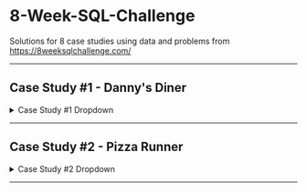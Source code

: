 # 8-Week-SQL-Challenge
Solutions for 8 case studies using data and problems from https://8weeksqlchallenge.com/

***

## Case Study #1 - Danny's Diner
<details>
  <summary>Case Study #1 Dropdown</summary>
<br>

### Objective:
Use data to answer questions about customers, such as money spent, popular products, and frequency of visits.
  
### Case Study Link:
https://8weeksqlchallenge.com/case-study-1/

### Entity Relationship Diagram:

![image](https://user-images.githubusercontent.com/130705459/232967453-3cf780dc-3357-46df-9b2d-fa73ad576ce2.png)

### Case Study Questions:
https://github.com/danielwongg/8-Week-SQL-Challenge/tree/main/Case%20Study%20%231%20-%20Danny's%20Diner

### Solution:
https://github.com/danielwongg/8-Week-SQL-Challenge/blob/main/Case%20Study%20%231%20-%20Danny's%20Diner/Solution.md

### SQL Syntax:
https://github.com/danielwongg/8-Week-SQL-Challenge/blob/main/Case%20Study%20%231%20-%20Danny's%20Diner/SQL%20Syntax.sql

</details>

***

## Case Study #2 - Pizza Runner
<details>
  <summary>Case Study #2 Dropdown</summary>
<br>

### Objective:
Clean and transform existing data, as well as use data to answer questions such as pizza metrics, runner and customer experience, ingredient optimization, and pricings and ratings.


### Entity Relationship Diagram:

![image](https://user-images.githubusercontent.com/130705459/233242763-5ad73640-80d6-44b9-b14b-05336e78da4e.png)

</details>

***
